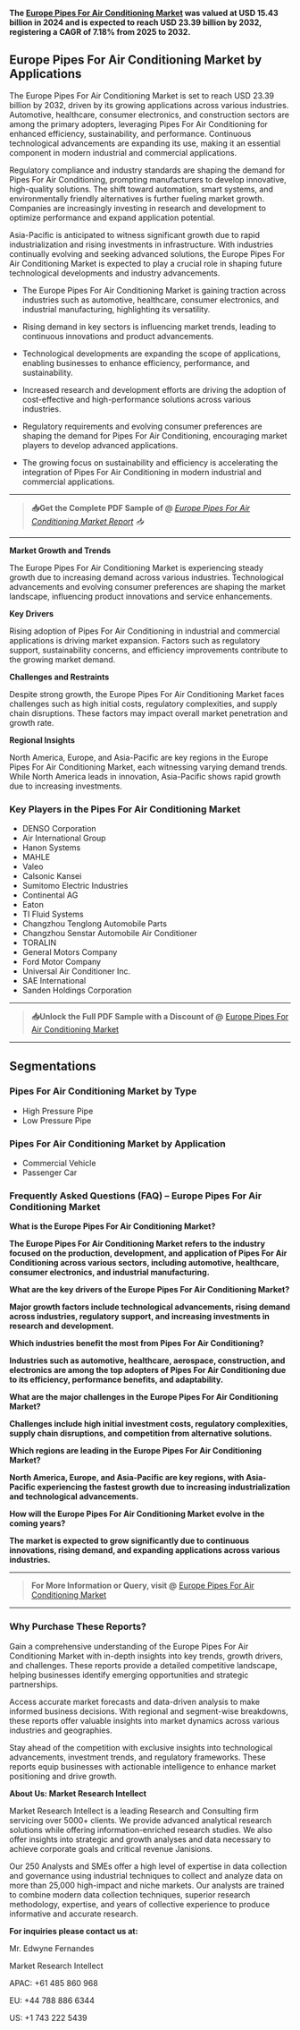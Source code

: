 <p><strong>The <a href="https://www.marketresearchintellect.com/download-sample/?rid=913211&amp;utm_source=Pulse-April-Europe&amp;utm_medium=852">Europe Pipes For Air Conditioning Market</a> was valued at USD 15.43 billion in 2024 and is expected to reach USD 23.39 billion by 2032, registering a CAGR of 7.18% from 2025 to 2032.</strong></p><h2>Europe Pipes For Air Conditioning Market by Applications&nbsp;</h2><p><p>The Europe Pipes For Air Conditioning Market is set to reach USD 23.39 billion by 2032, driven by its growing applications across various industries. Automotive, healthcare, consumer electronics, and construction sectors are among the primary adopters, leveraging Pipes For Air Conditioning for enhanced efficiency, sustainability, and performance. Continuous technological advancements are expanding its use, making it an essential component in modern industrial and commercial applications.</p><p>Regulatory compliance and industry standards are shaping the demand for Pipes For Air Conditioning, prompting manufacturers to develop innovative, high-quality solutions. The shift toward automation, smart systems, and environmentally friendly alternatives is further fueling market growth. Companies are increasingly investing in research and development to optimize performance and expand application potential.</p><p>Asia-Pacific is anticipated to witness significant growth due to rapid industrialization and rising investments in infrastructure. With industries continually evolving and seeking advanced solutions, the Europe Pipes For Air Conditioning Market is expected to play a crucial role in shaping future technological developments and industry advancements.</p></p><ul><li><p>The Europe Pipes For Air Conditioning Market is gaining traction across industries such as automotive, healthcare, consumer electronics, and industrial manufacturing, highlighting its versatility.</p></li><li><p>Rising demand in key sectors is influencing market trends, leading to continuous innovations and product advancements.</p></li><li><p>Technological developments are expanding the scope of applications, enabling businesses to enhance efficiency, performance, and sustainability.</p></li><li><p>Increased research and development efforts are driving the adoption of cost-effective and high-performance solutions across various industries.</p></li><li><p>Regulatory requirements and evolving consumer preferences are shaping the demand for Pipes For Air Conditioning, encouraging market players to develop advanced applications.</p></li><li><p>The growing focus on sustainability and efficiency is accelerating the integration of Pipes For Air Conditioning in modern industrial and commercial applications.</p></li></ul><hr /><blockquote><p><strong><span class="font-[700]">📥Get the Complete PDF Sample of @ </span></strong><em><span class="font-[700]"><a href="https://www.marketresearchintellect.com/download-sample/?rid=913211&amp;utm_source=Pulse-April-Europe&amp;utm_medium=852" target="_blank" data-tracking-control-name="article-ssr-frontend-pulse_little-text-block" data-tracking-will-navigate="" data-test-link="">Europe Pipes For Air Conditioning Market Report</a>&nbsp;📥</span></em></p></blockquote><hr /><p class="" data-start="77" data-end="360"><strong data-start="77" data-end="105">Market Growth and Trends</strong></p><p class="" data-start="77" data-end="360">The Europe Pipes For Air Conditioning Market is experiencing steady growth due to increasing demand across various industries. Technological advancements and evolving consumer preferences are shaping the market landscape, influencing product innovations and service enhancements.</p><p class="" data-start="362" data-end="606"><strong data-start="362" data-end="377">Key Drivers</strong></p><p class="" data-start="362" data-end="606">Rising adoption of Pipes For Air Conditioning in industrial and commercial applications is driving market expansion. Factors such as regulatory support, sustainability concerns, and efficiency improvements contribute to the growing market demand.</p><p class="" data-start="608" data-end="849"><strong data-start="608" data-end="637">Challenges and Restraints</strong></p><p class="" data-start="608" data-end="849">Despite strong growth, the Europe Pipes For Air Conditioning Market faces challenges such as high initial costs, regulatory complexities, and supply chain disruptions. These factors may impact overall market penetration and growth rate.</p><p class="" data-start="851" data-end="1095"><strong data-start="851" data-end="872">Regional Insights</strong></p><p class="" data-start="851" data-end="1095">North America, Europe, and Asia-Pacific are key regions in the Europe Pipes For Air Conditioning Market, each witnessing varying demand trends. While North America leads in innovation, Asia-Pacific shows rapid growth due to increasing investments.</p><p><h3>Key Players in the Pipes For Air Conditioning Market </h3><ul><li>DENSO Corporation</li><li>Air International Group</li><li>Hanon Systems</li><li>MAHLE</li><li>Valeo</li><li>Calsonic Kansei</li><li>Sumitomo Electric Industries</li><li>Continental AG</li><li>Eaton</li><li>TI Fluid Systems</li><li>Changzhou Tenglong Automobile Parts</li><li>Changzhou Senstar Automobile Air Conditioner</li><li>TORALIN</li><li>General Motors Company</li><li>Ford Motor Company</li><li>Universal Air Conditioner Inc.</li><li>SAE International</li><li>Sanden Holdings Corporation</li></ul></p><hr /><blockquote><p><strong>📥Unlock the Full PDF Sample with a Discount of @</strong> <a href="https://www.marketresearchintellect.com/ask-for-discount/?rid=913211&amp;utm_source=Pulse-April-Europe&amp;utm_medium=852">Europe Pipes For Air Conditioning Market</a></p></blockquote><hr /><p><h2>Segmentations</h2><h3>Pipes For Air Conditioning Market by Type</h3><ul><li>High Pressure Pipe</li><li>Low Pressure Pipe</li></ul><h3>Pipes For Air Conditioning Market by Application</h3><ul><li>Commercial Vehicle</li><li>Passenger Car</li></ul></p><h3><strong>Frequently Asked Questions (FAQ) &ndash; Europe Pipes For Air Conditioning Market</strong></h3><p><strong>What is the Europe Pipes For Air Conditioning Market?</strong></p><p><strong>The Europe Pipes For Air Conditioning Market refers to the industry focused on the production, development, and application of Pipes For Air Conditioning across various sectors, including automotive, healthcare, consumer electronics, and industrial manufacturing.</strong></p><p><strong>What are the key drivers of the Europe Pipes For Air Conditioning Market?</strong></p><p><strong>Major growth factors include technological advancements, rising demand across industries, regulatory support, and increasing investments in research and development.</strong></p><p><strong>Which industries benefit the most from Pipes For Air Conditioning?</strong></p><p><strong>Industries such as automotive, healthcare, aerospace, construction, and electronics are among the top adopters of Pipes For Air Conditioning due to its efficiency, performance benefits, and adaptability.</strong></p><p><strong>What are the major challenges in the Europe Pipes For Air Conditioning Market?</strong></p><p><strong>Challenges include high initial investment costs, regulatory complexities, supply chain disruptions, and competition from alternative solutions.</strong></p><p><strong>Which regions are leading in the Europe Pipes For Air Conditioning Market?</strong></p><p><strong>North America, Europe, and Asia-Pacific are key regions, with Asia-Pacific experiencing the fastest growth due to increasing industrialization and technological advancements.</strong></p><p><strong>How will the Europe Pipes For Air Conditioning Market evolve in the coming years?</strong></p><p><strong>The market is expected to grow significantly due to continuous innovations, rising demand, and expanding applications across various industries.</strong></p><hr /><blockquote><p><span class="font-[700]"><strong>For More Information or Query, visit&nbsp;@</strong>&nbsp;</span><span class="font-[700]"><a href="https://www.marketresearchintellect.com/product/global-pipes-for-air-conditioning-market/?utm_source=Linkedin&utm_medium=852" target="_blank" data-tracking-control-name="article-ssr-frontend-pulse_little-text-block" data-tracking-will-navigate="" data-test-link="">Europe Pipes For Air Conditioning Market</a></span></p></blockquote><hr /><h3><strong data-start="0" data-end="31">Why Purchase These Reports?</strong></h3><p class="" data-start="35" data-end="297">Gain a comprehensive understanding of the Europe Pipes For Air Conditioning Market with in-depth insights into key trends, growth drivers, and challenges. These reports provide a detailed competitive landscape, helping businesses identify emerging opportunities and strategic partnerships.</p><p class="" data-start="299" data-end="540">Access accurate market forecasts and data-driven analysis to make informed business decisions. With regional and segment-wise breakdowns, these reports offer valuable insights into market dynamics across various industries and geographies.</p><p class="" data-start="542" data-end="784">Stay ahead of the competition with exclusive insights into technological advancements, investment trends, and regulatory frameworks. These reports equip businesses with actionable intelligence to enhance market positioning and drive growth.</p><p><strong><span class="font-[700]">About Us: Market Research Intellect</span></strong></p><p><span class="">Market Research Intellect is a leading Research and Consulting firm servicing over 5000+ clients. We provide advanced analytical research solutions while offering information-enriched research studies.&nbsp;</span>We also offer insights into strategic and growth analyses and data necessary to achieve corporate goals and critical revenue Janisions.</p><p><span class="">Our 250 Analysts and SMEs offer a high level of expertise in data collection and governance using industrial techniques to collect and analyze data on more than 25,000 high-impact and niche markets. Our analysts are trained to combine modern data collection techniques, superior research methodology, expertise, and years of collective experience to produce informative and accurate research.</span></p><p><strong>For inquiries please contact us at:</strong></p><p>Mr. Edwyne Fernandes</p><p>Market Research Intellect</p><p>APAC: +61 485 860 968</p><p>EU: +44 788 886 6344</p><p>US: +1 743 222 5439</p>